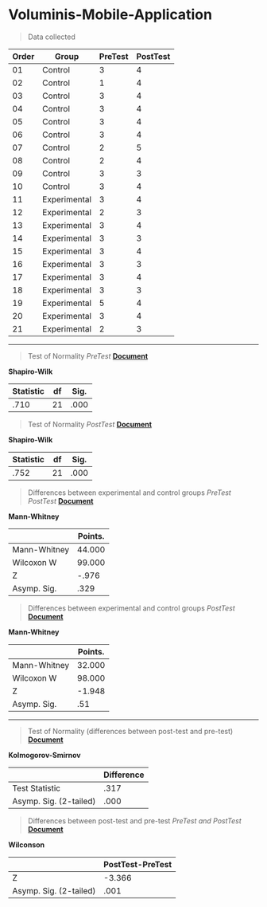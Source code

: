 # Voluminis-Mobile-Application

> Data collected

| Order | Group | PreTest | PostTest | 
| - | - | - | - |
| 01 | Control | 3 | 4 |
| 02 | Control | 1 | 4 |
| 03 | Control | 3 | 4 |
| 04 | Control | 3 | 4 |
| 05 | Control | 3 | 4 |
| 06 | Control | 3 | 4 |
| 07 | Control | 2 | 5 |
| 08 | Control | 2 | 4 |
| 09 | Control | 3 | 3 |
| 10 | Control | 3 | 4 |
| 11 | Experimental | 3 | 4 |
| 12 | Experimental | 2 | 3 |
| 13 | Experimental | 3 | 4 |
| 14 | Experimental | 3 | 3 |
| 15 | Experimental | 3 | 4 |
| 16 | Experimental | 3 | 3 |
| 17 | Experimental | 3 | 4 |
| 18 | Experimental | 3 | 3 |
| 19 | Experimental | 5 | 4 |
| 20 | Experimental | 3 | 4 |
| 21 | Experimental | 2 | 3 |

---

> Test of Normality *PreTest* <a href="https://github.com/Juandeyby/Voluminis-Mobile-Application/blob/master/Test%20of%20Normality%20PreTest.pdf" target="_blank">**Document**</a>

**Shapiro-Wilk**

| Statistic | df | Sig. |
| - | - | - |
| .710 | 21 | .000 |


> Test of Normality *PostTest* <a href="https://github.com/Juandeyby/Voluminis-Mobile-Application/blob/master/Test%20of%20Normality%20PostTest.pdf" target="_blank">**Document**</a>

**Shapiro-Wilk**

| Statistic | df | Sig. |
| - | - | - |
| .752 | 21 | .000 |

> Differences between experimental and control groups *PreTest* *PostTest* <a href="https://github.com/Juandeyby/Voluminis-Mobile-Application/blob/master/Differences%20between%20experimental%20and%20control%20groups%20PreTest.pdf" target="_blank">**Document**</a>

**Mann-Whitney**

|| Points. |
| - | - |
| Mann-Whitney | 44.000 |
| Wilcoxon W | 99.000 |
| Z | -.976 |
| Asymp. Sig. | .329 |

> Differences between experimental and control groups *PostTest* <a href="https://github.com/Juandeyby/Voluminis-Mobile-Application/blob/master/Differences%20between%20experimental%20and%20control%20groups%20PostTest.pdf" target="_blank">**Document**</a>

**Mann-Whitney**

|| Points. |
| - | - |
| Mann-Whitney | 32.000 |
| Wilcoxon W | 98.000 |
| Z | -1.948 |
| Asymp. Sig. | .51 |

---

> Test of Normality (differences between post-test and pre-test) <a href="https://github.com/Juandeyby/Voluminis-Mobile-Application/blob/master/Test%20of%20Normality%20(Differences%20between%20post-test%20and%20pre-test).pdf" target="_blank">**Document**</a>

**Kolmogorov-Smirnov**

|| Difference |
| - | - |
| Test Statistic | .317 |
| Asymp. Sig. (2-tailed)| .000 |

> Differences between post-test and pre-test *PreTest and PostTest* <a href="https://github.com/Juandeyby/Voluminis-Mobile-Application/blob/master/Differences%20between%20post-test%20and%20pre-test%20PreTest%20and%20PostTest.pdf" target="_blank">**Document**</a>

**Wilconson**

|| PostTest-PreTest |
| - | - |
| Z | -3.366 |
| Asymp. Sig. (2-tailed)| .001 |
